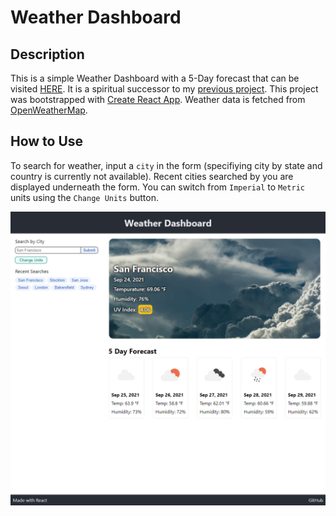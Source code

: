 # Weather Dashboard

## Description

This is a simple Weather Dashboard with a 5-Day forecast that can be visited [HERE](https://markkhoo.github.io/50-Weather-Dashboard-REACT/). It is a spiritual successor to my [previous project](https://github.com/markkhoo/06-Weather-Dashboard). This project was bootstrapped with [Create React App](https://github.com/facebook/create-react-app). Weather data is fetched from [OpenWeatherMap](https://openweathermap.org/).

## How to Use
To search for weather, input a `city` in the form (specifiying city by state and country is currently not available). Recent cities searched by you are displayed underneath the form. You can switch from `Imperial` to `Metric` units using the `Change Units` button.

![Weather-Dashboard-Screenshot](./src/assets/READMEimage.png)
